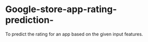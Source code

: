 # Google-store-app-rating-prediction-
To predict the rating for an app based on the given input features.
